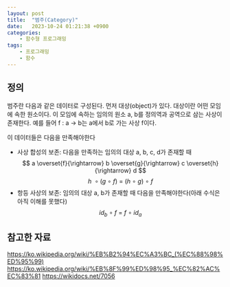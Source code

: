 ```yaml
---
layout: post
title:  "범주(Category)"
date:   2023-10-24 01:21:38 +0900
categories: 
    - 함수형 프로그래밍
tags:
    - 프로그래밍
    - 함수
---
```


## 정의
범주란 다음과 같은 데이터로 구성된다. 먼저 대상(object)가 있다. 대상이란 어떤 모임에 속한 원소이다. 이 모임에 속하는 임의의 원소 a, b를 정의역과 공역으로 삼는 사상이 존재한다.
예를 들어 f : a -> b는 a에서 b로 가는 사상 f이다.

이 데이터들은 다음을 만족해야한다
- 사상 합성의 보존: 다음을 만족하는 임의의 대상 a, b, c, d가 존재할 때
$$ a \overset{f}{\rightarrow} b \overset{g}{\rightarrow} c \overset{h}{\rightarrow} d $$
$$ h\ \circ (g \ \circ \ f)\ =\ (h \ \circ \ g)\ \circ \ f $$
- 항등 사상의 보존: 임의의 대상 a, b가 존재할 때 다음을 만족해야한다(아래 수식은 아직 이해를 못했다)
$$ id_b \ \circ \ f \ = \ f \ \circ \ id_a $$

## 참고한 자료
https://ko.wikipedia.org/wiki/%EB%B2%94%EC%A3%BC_(%EC%88%98%ED%95%99)
https://ko.wikipedia.org/wiki/%EB%8F%99%ED%98%95_%EC%82%AC%EC%83%81
https://wikidocs.net/7056
